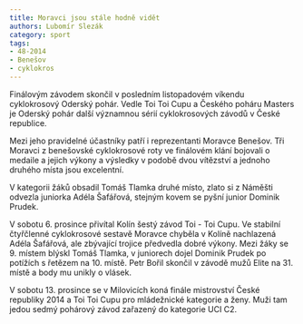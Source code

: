 ```yaml
---
title: Moravci jsou stále hodně vidět
authors: Lubomír Slezák
category: sport
tags: 
- 48-2014
- Benešov
- cyklokros
---
```

Finálovým závodem skončil v posledním listopadovém víkendu cyklokrosový Oderský pohár. Vedle Toi Toi Cupu a Českého poháru Masters je Oderský pohár další významnou sérií cyklokrosových závodů v České republice.

Mezi jeho pravidelné účastníky patří i reprezentanti Moravce Benešov. Tři Moravci z benešovské cyklokrosové roty ve finálovém klání bojovali o medaile a jejich výkony a výsledky v podobě dvou vítězství a jednoho druhého místa jsou excelentní.

V kategorii žáků obsadil Tomáš Tlamka druhé místo, zlato si z Náměšti odvezla juniorka Adéla Šafářová, stejným kovem se pyšní junior Dominik Prudek.

V sobotu 6. prosince přivítal Kolín šestý závod Toi - Toi Cupu. Ve stabilní čtyřčlenné cyklokrosové sestavě Moravce chyběla v Kolíně nachlazená Adéla Šafářová, ale zbývající trojice předvedla dobré výkony. Mezi žáky se 9. místem blýskl Tomáš Tlamka, v juniorech dojel Dominik Prudek po potížích s řetězem na 10. místě. Petr Bořil skončil v závodě mužů Elite na 31. místě a body mu unikly o vlásek.

V sobotu 13. prosince se v Milovicích koná finále mistrovství České republiky 2014 a Toi Toi Cupu pro mládežnické kategorie a ženy. Muži tam jedou sedmý pohárový závod zařazený do kategorie UCI C2.


